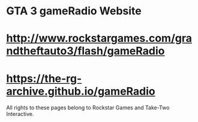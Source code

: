 # GTA 3 gameRadio Website
# http://www.rockstargames.com/grandtheftauto3/flash/gameRadio
# https://the-rg-archive.github.io/gameRadio

All rights to these pages belong to Rockstar Games and Take-Two Interactive.
